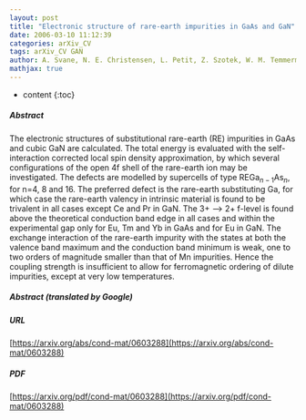 ```yaml
---
layout: post
title: "Electronic structure of rare-earth impurities in GaAs and GaN"
date: 2006-03-10 11:12:39
categories: arXiv_CV
tags: arXiv_CV GAN
author: A. Svane, N. E. Christensen, L. Petit, Z. Szotek, W. M. Temmerman
mathjax: true
---
```


* content
{:toc}

##### Abstract
The electronic structures of substitutional rare-earth (RE) impurities in GaAs and cubic GaN are calculated. The total energy is evaluated with the self-interaction corrected local spin density approximation, by which several configurations of the open 4f shell of the rare-earth ion may be investigated. The defects are modelled by supercells of type REGa$_{n-1}$As$_n$, for n=4, 8 and 16. The preferred defect is the rare-earth substituting Ga, for which case the rare-earth valency in intrinsic material is found to be trivalent in all cases except Ce and Pr in GaN. The 3+ --> 2+ f-level is found above the theoretical conduction band edge in all cases and within the experimental gap only for Eu, Tm and Yb in GaAs and for Eu in GaN. The exchange interaction of the rare-earth impurity with the states at both the valence band maximum and the conduction band minimum is weak, one to two orders of magnitude smaller than that of Mn impurities. Hence the coupling strength is insufficient to allow for ferromagnetic ordering of dilute impurities, except at very low temperatures.

##### Abstract (translated by Google)


##### URL
[https://arxiv.org/abs/cond-mat/0603288](https://arxiv.org/abs/cond-mat/0603288)

##### PDF
[https://arxiv.org/pdf/cond-mat/0603288](https://arxiv.org/pdf/cond-mat/0603288)

